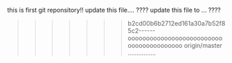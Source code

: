 this is first git reponsitory!!
update this file....      ????
update this file to ...   ????
>>>>>>> b2cd00b6b2712ed161a30a7b52f85c2------
ooooooooooooooooooooooooooooooooooooooooo
>>>>>>> origin/master
................
